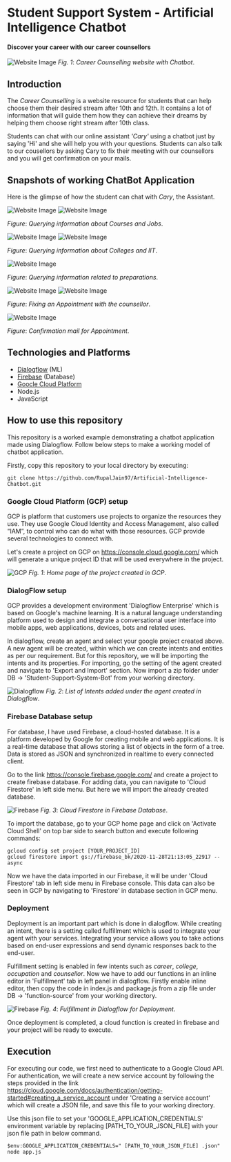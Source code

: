 # Student Support System - Artificial Intelligence Chatbot

#### Discover your career with our career counsellors

<!-- image -->
![Website Image](/images/Home_page.jpg)
*Fig. 1*: *Career Counselling website with Chatbot*.
 <!-- change image with chatbot -->


## Introduction

The *Career Counselling* is a website resource for students that can help choose them their desired stream after 10th and 12th. It contains a lot of information that will guide them how they can achieve their dreams by helping them choose right stream after 10th class. 

Students can chat with our online assistant *'Cary'* using a chatbot just by saying 'Hi' and she will help you with your questions. Students can also talk to our cousellors by asking Cary to fix their meeting with our counsellors and you will get confirmation on your mails.

## Snapshots of working ChatBot Application

Here is the glimpse of how the student can chat with *Cary*, the Assistant.

![Website Image](/images/chat1.jpg)
![Website Image](/images/chat2.jpg)

*Figure*: *Querying information about Courses and Jobs*.

![Website Image](/images/chat3.jpg)
![Website Image](/images/chat4.jpg)

*Figure*: *Querying information about Colleges and IIT*.

![Website Image](/images/chat5.jpg)

*Figure*: *Querying information related to preparations*.

![Website Image](/images/chat6.jpg)
![Website Image](/images/chat7.jpg)

*Figure*: *Fixing an Appointment with the counsellor*.

![Website Image](/images/confirmation.jpg)

*Figure*: *Confirmation mail for Appointment*.


## Technologies and Platforms

* [Dialogflow](https://dialogflow.cloud.google.com/) (ML)
* [Firebase](https://console.firebase.google.com/u/0/) (Database)
* [Goocle Cloud Platform](https://console.cloud.google.com/)
* Node.js
* JavaScript


## How to use this repository

This repository is a worked example demonstrating a chatbot application made using Dialogflow.
Follow below steps to make a working model of chatbot application.

Firstly, copy this repository to your local directory by executing:

```
git clone https://github.com/RupalJain97/Artificial-Intelligence-Chatbot.git
```

### Google Cloud Platform (GCP) setup

GCP is platform that customers use projects to organize the resources they use. They use Google Cloud Identity and Access Management, also called “IAM”, to control who can do what with those resources. GCP provide several technologies to connect with.

Let's create a project on GCP on https://console.cloud.google.com/ which will generate a unique project ID that will be used everywhere in the project.

![GCP](/images/gcp.jpg)
*Fig. 1*: *Home page of the project created in GCP*.

### DialogFlow setup

GCP provides a development environment 'Dialogflow Enterprise' which is based on Google's machine learning. It is a natural language understanding platform used to design and integrate a conversational user interface into mobile apps, web applications, devices, bots and related uses.

In dialogflow, create an agent and select your google project created above. A new agent will be created, within which we can create intents and entities as per our requirement. But for this repository, we will be importing the intents and its properties. For importing, go the setting of the agent created and navigate to 'Export and Import' section. Now import a zip folder under DB -> 'Student-Support-System-Bot' from your working directory.

![Dialogflow](/images/dialogflow.jpg)
*Fig. 2*: *List of Intents added under the agent created in Dialogflow*.

### Firebase Database setup

For database, I have used Firebase, a cloud-hosted database. It is a platform developed by Google for creating mobile and web applications. It is a real-time database that allows storing a list of objects in the form of a tree. Data is stored as JSON and synchronized in realtime to every connected client.

Go to the link https://console.firebase.google.com/ and create a project to create firebase database. For adding data, you can navigate to 'Cloud Firestore' in left side menu. But here we will import the already created database.

![Firebase](/images/firebase.jpg)
*Fig. 3*: *Cloud Firestore in Firebase Database*.

To import the database, go to your GCP home page and click on 'Activate Cloud Shell' on top bar side to search button and execute following commands:

```
gcloud config set project [YOUR_PROJECT_ID]
gcloud firestore import gs://firebase_bk/2020-11-28T21:13:05_22917 --async
```

Now we have the data imported in our Firebase, it will be under 'Cloud Firestore' tab in left side menu in Firebase console. This data can also be seen in GCP by navigating to 'Firestore' in database section in GCP menu.  

### Deployment

Deployment is an important part which is done in dialogflow. While creating an intent, there is a setting called fulfillment which is used to integrate your agent with your services. Integrating your service allows you to take actions based on end-user expressions and send dynamic responses back to the end-user.

Fulfillment setting is enabled in few intents such as *career*, *college*, *occupation* and *counsellor*. Now we have to add our functions in an inline editor in 'Fulfillment' tab in left panel in dialogflow. Firstly enable inline editor, then copy the code in index.js and package.js from a zip file under DB -> 'function-source' from your working directory.

![Firebase](/images/fulfillment.jpg)
*Fig. 4*: *Fulfillment in Dialogflow for Deployment*.

Once deployment is completed, a cloud function is created in firebase and your project will be ready to execute.

## Execution

For executing our code, we first need to authenticate to a Google Cloud API. For authentication, we will create a new service account by following the steps provided in the link https://cloud.google.com/docs/authentication/getting-started#creating_a_service_account under 'Creating a service account' which will create a JSON file, and save this file to your working directory.

Use this json file to set your 'GOOGLE_APPLICATION_CREDENTIALS' environment variable by replacing [PATH_TO_YOUR_JSON_FILE] with your json file path in below command.

```
$env:GOOGLE_APPLICATION_CREDENTIALS=" [PATH_TO_YOUR_JSON_FILE] .json"
node app.js
```
